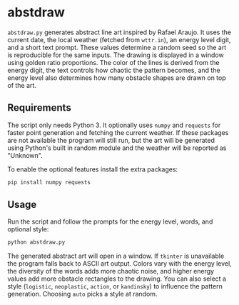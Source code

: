 # abstdraw

`abstdraw.py` generates abstract line art inspired by Rafael Araujo.  It uses
the current date, the local weather (fetched from `wttr.in`), an energy level
digit, and a short text prompt.  These values determine a random seed so the art
is reproducible for the same inputs.  The drawing is displayed in a window using
golden ratio proportions.  The color of the lines is derived from the energy
digit, the text controls how chaotic the pattern becomes, and the energy level
also determines how many obstacle shapes are drawn on top of the art.

## Requirements

The script only needs Python 3. It optionally uses `numpy` and `requests` for
faster point generation and fetching the current weather. If these packages are
not available the program will still run, but the art will be generated using
Python's built in random module and the weather will be reported as "Unknown".

To enable the optional features install the extra packages:

```bash
pip install numpy requests
```

## Usage

Run the script and follow the prompts for the energy level, words, and optional style:

```bash
python abstdraw.py
```

The generated abstract art will open in a window.  If `tkinter` is unavailable
the program falls back to ASCII art output.  Colors vary with the energy level,
the diversity of the words adds more chaotic noise, and higher energy values
add more obstacle rectangles to the drawing.  You can also select a style
(`logistic`, `neoplastic`, `action`, or `kandinsky`) to influence the pattern
generation.  Choosing `auto` picks a style at random.
